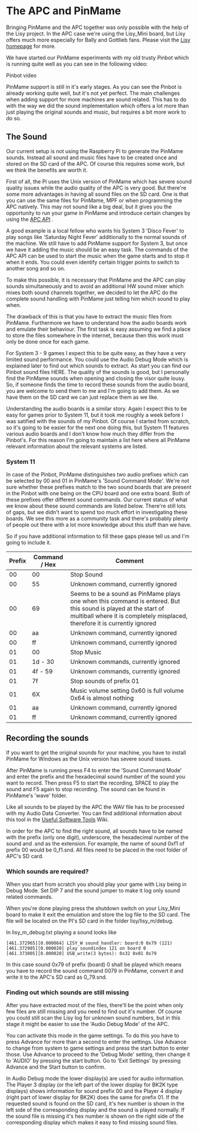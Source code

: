 # The APC and PinMame
Bringing PinMame and the APC together was only possible with the help of the Lisy project. In the APC case we're using the Lisy_Mini board, but Lisy offers much more especially for Bally and Gottlieb fans. Please visit the [Lisy homepage](https://lisy.dev) for more.

We have started our PinMame experiments with my old trusty Pinbot which is running quite well as you can see in the following video:

Pinbot video

PinMame support is still in it's early stages. As you can see the Pinbot is already working quite well, but it's not yet perfect. The main challenges when adding support for more machines are sound related. This has to do with the way we did the sound implementation which offers a lot more than just playing the original sounds and music, but requires a bit more work to do so. 

## The Sound

Our current setup is not using the Raspberry Pi to generate the PinMame sounds. Instead all sound and music files have to be created once and stored on the SD card of the APC. Of course this requires some work, but we think the benefits are worth it.

First of all, the Pi uses the Unix version of PinMame which has severe sound quality issues while the audio quality of the APC is very good. But there're some more advantages in having all sound files on the SD card. One is that you can use the same files for PinMame, MPF or when programming the APC natively. This may not sound like a big deal, but it gives you the opportunity to run your game in PinMame and introduce certain changes by using the [APC API](https://github.com/AmokSolderer/APC/blob/master/DOC/Software/APC_SW_reference.pdf)
.

A good example is a local fellow who wants his System 3 'Disco Fever' to play songs like 'Saturday Night Fever' additionally to the normal sounds of the machine. We still have to add PinMame support for System 3, but once we have it adding the music should be an easy task. The commands of the APC API can be used to start the music when the game starts and to stop it when it ends. You could even identify certain trigger points to switch to another song and so on.

To make this possible, it is necessary that PinMame and the APC can play sounds simultaneously and to avoid an additional HW sound mixer which mixes both sound channels together, we decided to let the APC do the complete sound handling with PinMame just telling him which sound to play when.

The drawback of this is that you have to extract the music files from PinMame. Furthermore we have to understand how the audio boards work and emulate their behaviour. The first task is easy assuming we find a place to store the files somewhere in the internet, because then this work must only be done once for each game.

For System 3 - 9 games I expect this to be quite easy, as they have a very limited sound performance. You could use the Audio Debug Mode which is explained later to find out which sounds to extract.
As start you can find our Pinbot sound files HERE. The quality of the sounds is good, but I personally find the PinMame sounds when opening and closing the visor quite lousy. So, if someone finds the time to record these sounds from the audio board, you are welcome to send them to me and I'm going to add them. As we have them on the SD card we can just replace them as we like.

Understanding the audio boards is a similar story. Again I expect this to be easy for games prior to System 11, but it took me roughly a week before I was satified with the sounds of my Pinbot. Of course I started from scratch, so it's going to be easier for the next one doing this, but System 11 features various audio boards and I don't know how much they differ from the Pinbot's. For this reason I'm going to maintain a list here where all PinMame relevant information about the relevant systems are listed.

### System 11

In case of the Pinbot, PinMame distinguishes two audio prefixes which can be selected by 00 and 01 in PinMame's 'Sound Command Mode'. We're not sure whether these prefixes match to the two sound boards that are present in the Pinbot with one being on the CPU board and one extra board. Both of these prefixes offer different sound commands. Our current status of what we know about these sound commands are listed below. There're still lots of gaps, but we didn't want to spend too much effort in investigating these boards. We see this more as a community task and there's probably plenty of people out there with a lot more knowledge about this stuff than we have.

So if you have additional information to fill these gaps please tell us and I'm going to include it.

|Prefix|Command / Hex|Comment|
|--|--|--|
|00|00|Stop Sound|
|00|55|Unknown command, currently ignored|
|00|69|Seems to be a sound as PinMame plays one when this command is entered. But this sound is played at the start of multiball where it is completely misplaced, therefore it is currently ignored|
|00|aa|Unknown command, currently ignored|
|00|ff|Unknown command, currently ignored|
|01|00|Stop Music|
|01|1d - 30|Unknown commands, currently ignored|
|01|4f - 59|Unknown commands, currently ignored|
|01|7f|Stop sounds of prefix 01|
|01|6X|Music volume setting 0x60 is full volume 0x64 is almost nothing|
|01|aa|Unknown command, currently ignored|
|01|ff|Unknown command, currently ignored|

## Recording the sounds

If you want to get the original sounds for your machine, you have to install PinMame for Windows as the Unix version has severe sound issues.

After PinMame is running press F4 to enter the 'Sound Command Mode' and enter the prefix and the hexadecimal sound number of the sound you want to record. Then press F5 to start the recording, SPACE to play the sound and F5 again to stop recording. The sound can be found in PinMame's 'wave' folder.

Like all sounds to be played by the APC the WAV file has to be processed with my Audio Data Converter. You can find additional information about this tool in the [Useful Software Tools](https://github.com/AmokSolderer/APC/wiki/Useful-software-tools) Wiki.

In order for the APC to find the right sound, all sounds have to be named with the prefix (only one digit), underscore, the hexadecimal number of the sound and .snd as the extension. For example, the name of sound 0xf1 of prefix 00 would be 0_f1.snd. All files need to be placed in the root folder of APC's SD card.

### Which sounds are required?

When you start from scratch you should play your game with Lisy being in Debug Mode. Set DIP 7 and the sound jumper to make it log only sound related commands.

When you're done playing press the shutdown switch on your Lisy_Mini board to make it exit the emulation and store the log file to the SD card. The file will be located on the PI's SD card in the folder lisy/lisy_m/debug.

In lisy_m_debug.txt playing a sound looks like

    [461.372965][0.000064] LISY_W sound_handler: board:0 0x79 (121)
    [461.372985][0.000020] play soundindex 121 on board 0 
    [461.373005][0.000020] USB_write(3 bytes): 0x32 0x01 0x79

In this case sound 0x79 of prefix (board) 0 shall be played which means you have to record the sound command 0079 in PinMame, convert it and write it to the APC's SD card as 0_79.snd.

### Finding out which sounds are still missing

After you have extracted most of the files, there'll be the point when only few files are still missing and you need to find out it's number. Of course you could still scan the Lisy log for unknown sound numbers, but in this stage it might be easier to use the 'Audio Debug Mode' of the APC.

You can activate this mode in the game settings. To do this you have to press Advance for more than a second to enter the settings. Use Advance to change from system to game settings and press the start button to enter those. Use Advance to proceed to the 'Debug Mode' setting, then change it to 'AUDIO' by pressing the start button. Go to 'Exit Settings' by pressing Advance and the Start button to confirm.

In Audio Debug mode the lower display(s) are used for audio information. The Player 3 display (or the left part of the lower display for BK2K type displays) shows information for sound prefix 00 and the Player 4 display (right part of lower display for BK2K) does the same for prefix 01. If the requested sound is found on the SD card, it's hex number is shown in the left side of the corresponding display and the sound is played normally. If the sound file is missing it's hex number is shown on the right side of the corresponding display which makes it easy to find missing sound files.